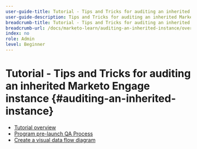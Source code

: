 ```yaml
---
user-guide-title: Tutorial - Tips and Tricks for auditing an inherited Marketo Engage instance 
user-guide-description: Tips and Tricks for auditing an inherited Marketo Engage instance
breadcrumb-title: Tutorial - Tips and Tricks for auditing an inherited Marketo Engage instance 
breadcrumb-url: /docs/marketo-learn/auditing-an-inherited-instance/overview.html
index: no
role: Admin
level: Beginner
---
```


# Tutorial - Tips and Tricks for auditing an inherited Marketo Engage instance {#auditing-an-inherited-instance}

+ [Tutorial overview](/help/tutorial-inherited-instance/overview.md)
+ [Program pre-launch QA Process](/help/tutorial-inherited-instance/essential-program-pre-launch-qa.md)
+ [Create a visual data flow diagram](/help/tutorial-inherited-instance/create-a-visual-data-flow-diagram.md)
  